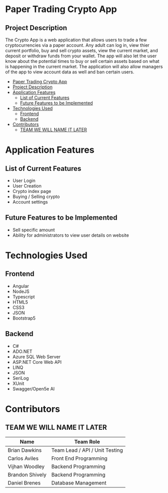# Paper Trading Crypto App

## Project Description

The Crypto App is a web application that allows users to trade a few cryptocurrencies via a paper account. Any adult can log in, view thier current portfolio, buy and sell crypto assets, view the current market, and deposit or withdraw funds from your wallet. The app will also let the user know about the potential times to buy or sell certain assets based on what is happening in the current market. The application will also allow managers of the app to view account data as well and ban certain users.

- [Paper Trading Crypto App](#Paper-Trading-Crypto-App)
- [Project Description](#Project-Description)
- [Application Features](#application-features)
  * [List of Current Features](#list-of-current-features)
  * [Future Features to be Implemented](#future-features-to-be-implemented)
- [Technologies Used](#technologies-used)
  * [Frontend](#frontend)
  * [Backend](#backend)
- [Contributors](#contributors)
  * [TEAM WE WILL NAME IT LATER](#team-we-will-name-it-later)




# Application Features
## List of Current Features
- User Login
- User Creation
- Crypto index page
- Buying / Selling crypto
- Account settings
## Future Features to be Implemented
- Sell specific amount
- Ability for administrators to view user details on website

# Technologies Used
## Frontend
- Angular
- NodeJS
- Typescript
- HTML5
- CSS3
- JSON
- Bootstrap5

## Backend
- C#
- ADO.NET
- Azure SQL Web Server
- ASP.NET Core Web API
- LINQ
- JSON
- SeriLog
- XUnit
- Swagger/Open5e AI

# Contributors
## TEAM WE WILL NAME IT LATER

Name | Team Role
--   | ----
Brian Dawkins     |    Team Lead / API / Unit Testing
Carlos Aviles     |    Front End Programming
Vijhan Woodley    |    Backend Programming
Brandon Shively   |    Backend Programming
Daniel Brenes     |    Database Management
